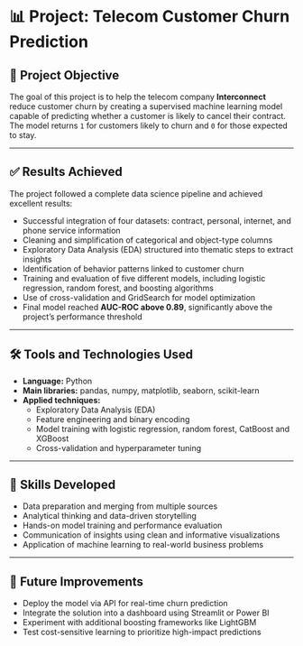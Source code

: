 # 📊 Project: Telecom Customer Churn Prediction

## 🎯 Project Objective  
The goal of this project is to help the telecom company **Interconnect** reduce customer churn by creating a supervised machine learning model capable of predicting whether a customer is likely to cancel their contract. The model returns `1` for customers likely to churn and `0` for those expected to stay.

---

## ✅ Results Achieved  
The project followed a complete data science pipeline and achieved excellent results:

- Successful integration of four datasets: contract, personal, internet, and phone service information  
- Cleaning and simplification of categorical and object-type columns  
- Exploratory Data Analysis (EDA) structured into thematic steps to extract insights  
- Identification of behavior patterns linked to customer churn  
- Training and evaluation of five different models, including logistic regression, random forest, and boosting algorithms  
- Use of cross-validation and GridSearch for model optimization  
- Final model reached **AUC-ROC above 0.89**, significantly above the project’s performance threshold

---

## 🛠️ Tools and Technologies Used  
- **Language:** Python  
- **Main libraries:** pandas, numpy, matplotlib, seaborn, scikit-learn  
- **Applied techniques:**
  - Exploratory Data Analysis (EDA)
  - Feature engineering and binary encoding
  - Model training with logistic regression, random forest, CatBoost and XGBoost
  - Cross-validation and hyperparameter tuning

---

## 🚀 Skills Developed  
- Data preparation and merging from multiple sources  
- Analytical thinking and data-driven storytelling  
- Hands-on model training and performance evaluation  
- Communication of insights using clean and informative visualizations  
- Application of machine learning to real-world business problems

---

## 🔧 Future Improvements  
- Deploy the model via API for real-time churn prediction  
- Integrate the solution into a dashboard using Streamlit or Power BI  
- Experiment with additional boosting frameworks like LightGBM  
- Test cost-sensitive learning to prioritize high-impact predictions
